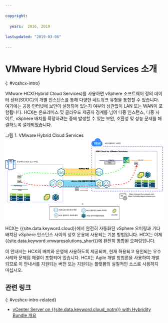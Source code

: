 ```yaml
---

copyright:

  years:  2016, 2019

lastupdated: "2019-03-06"

---
```


# VMware Hybrid Cloud Services 소개
{: #vcshcx-intro}

VMware HCX(Hybrid Cloud Services)를 사용하면 vSphere 소프트웨어 정의 데이터 센터(SDDC)의 개별 인스턴스를 통해 다양한 네트워크 유형을 통합할 수 있습니다. 여기에는 공용 인터넷에 보안이 설정되어 있는지 여부와 상관없이 LAN 또는 WAN이 포함됩니다. HCX는 온프레미스 및 클라우드 제공자 경계를 넘어 다중 인스턴스, 다중 사이트, vSphere 배치를 확장하려는 중에 발생할 수 있는 보안, 호환성 및 성능 문제를 해결하도록 설계되었습니다.

그림 1. VMware Hybrid Cloud Services
![VMware Hybrid Cloud Services](vcshcx.svg)

HCX는 {{site.data.keyword.cloud}}에서 완전히 자동화된 vSphere 오퍼링과 기타 배치된 vSphere 인스턴스 사이의 상호 운용에 사용되는 기본 방법입니다. HCX는 이제 {{site.data.keyword.vmwaresolutions_short}}에 완전히 통합된 오퍼링입니다.

이 안내서는 HCX의 배치와 운영에 사용하도록 제공되며, 현재 허용되고 용인되는 우수 사례와 문제점 해결이 포함되어 있습니다. HCX는 Agile 개발 방법론을 사용하여 개발되므로 이 안내서를 지원되는 버전 또는 지원되는 플랫폼의 실질적인 소스로 사용하지 마십시오.

## 관련 링크
{: #vcshcx-intro-related}

* [vCenter Server on {{site.data.keyword.cloud_notm}} with Hybridity Bundle 개요](/docs/services/vmwaresolutions/archiref/vcs?topic=vmware-solutions-vcs-hybridity-intro)   
